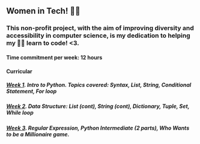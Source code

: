 ## Women in Tech! 👩‍💻 

### This non-profit project, with the aim of improving diversity and accessibility in computer science, is my dedication to helping my 💁‍♀️ learn to code! <3. 

#### Time commitment per week: 12 hours

#### Curricular
##### [Week 1](https://github.com/tringuyen-2024/Data-Analytics-with-Python/tree/main/Data%20Analytics%20with%20Python/Week%201). Intro to Python. Topics covered: Syntax, List, String, Conditional Statement, For loop
##### [Week 2](https://github.com/tringuyen-2024/Data-Analytics-with-Python/tree/main/Data%20Analytics%20with%20Python/Week%202). Data Structure: List (cont), String (cont), Dictionary, Tuple, Set, While loop
##### [Week 3](https://github.com/minhtee-2k/Python-101/tree/main/Data%20Analytics%20with%20Python/Week%203). Regular Expression, Python Intermediate (2 parts), Who Wants to be a Millionaire game. 
